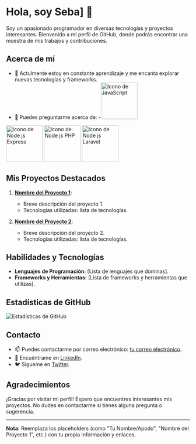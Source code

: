 # Hola, soy Seba] 👋

Soy un apasionado programador en diversas tecnologías y proyectos interesantes. Bienvenido a mi perfil de GitHub, donde podrás encontrar una muestra de mis trabajos y contribuciones.

## Acerca de mí
- 🌱 Actulmente estoy en constante aprendizaje y me encanta explorar nuevas tecnologías y frameworks.
- 💬 Puedes preguntarme acerca de: 
-<img src="https://cms.rootstack.com/sites/default/files/inline-images/javascript%20logo.png" alt="Icono de JavaScript" width="100">
<img src="https://www.bairesdev.com/wp-content/uploads/2021/07/Expressjs.svg" alt="Icono de Node js Express" width="100">
<img src="https://www.google.com/url?sa=i&url=https%3A%2F%2Fes.wikipedia.org%2Fwiki%2FPHP&psig=AOvVaw3onXLRliPMfhp74y-bC6RO&ust=1694983814824000&source=images&cd=vfe&opi=89978449&ved=0CBAQjRxqFwoTCIilhfSAsIEDFQAAAAAdAAAAABAE" alt="Icono de Node js PHP" width="100">
<img src="https://proximahost.es/blog/wp-content/uploads/2022/05/Laravel.jpg" alt="Icono de Node js Laravel" width="100">

## Mis Proyectos Destacados

1. **[Nombre del Proyecto 1](enlace-al-proyecto-1)**:
   - Breve descripción del proyecto 1.
   - Tecnologías utilizadas: lista de tecnologías.

2. **[Nombre del Proyecto 2](enlace-al-proyecto-2)**:
   - Breve descripción del proyecto 2.
   - Tecnologías utilizadas: lista de tecnologías.

## Habilidades y Tecnologías

- **Lenguajes de Programación:** [Lista de lenguajes que dominas].
- **Frameworks y Herramientas:** [Lista de frameworks y herramientas que utilizas].

## Estadísticas de GitHub
![Estadísticas de GitHub](https://github-readme-stats.vercel.app/api?username=tunombredeusuario&show_icons=true&hide=contribs,prs&theme=radical)

## Contacto
- 📫 Puedes contactarme por correo electrónico: [tu correo electrónico](mailto:tuemail@example.com).
- 🔗 Encuéntrame en [LinkedIn](enlace-a-tu-perfil-de-LinkedIn).
- 🐦 Sígueme en [Twitter](enlace-a-tu-perfil-de-Twitter).

## Agradecimientos
¡Gracias por visitar mi perfil! Espero que encuentres interesantes mis proyectos. No dudes en contactarme si tienes alguna pregunta o sugerencia.

---

**Nota:** Reemplaza los placeholders (como "Tu Nombre/Apodo", "Nombre del Proyecto 1", etc.) con tu propia información y enlaces.

